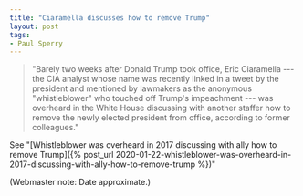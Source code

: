 ```yaml
---
title: "Ciaramella discusses how to remove Trump"
layout: post
tags:
- Paul Sperry
---
```


> "Barely two weeks after Donald Trump took office, Eric Ciaramella --- the CIA analyst whose name was recently linked in a tweet by the president and mentioned by lawmakers as the anonymous "whistleblower" who touched off Trump's impeachment --- was overheard in the White House discussing with another staffer how to remove the newly elected president from office, according to former colleagues."

See "[Whistleblower was overheard in 2017 discussing with ally how to remove Trump]({% post_url 2020-01-22-whistleblower-was-overheard-in-2017-discussing-with-ally-how-to-remove-trump %})"

(Webmaster note: Date approximate.)
